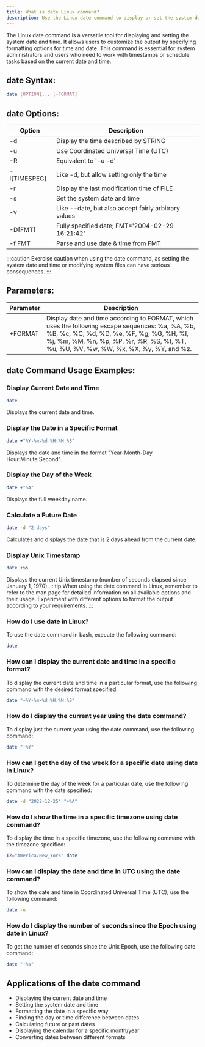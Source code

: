 ```yaml
---
title: What is date Linux command?
description: Use the Linux date command to display or set the system date and time. Learn about formatting options for time and date in Linux.
---
```


The Linux date command is a versatile tool for displaying and setting the system date and time. It allows users to customize the output by specifying formatting options for time and date. This command is essential for system administrators and users who need to work with timestamps or schedule tasks based on the current date and time.

## date Syntax:
```bash
date [OPTION]... [+FORMAT]
```
## date Options:

| Option | Description                  |
|--------|------------------------------|
| -d     | Display the time described by STRING                  |
| -u     | Use Coordinated Universal Time (UTC)                  |
| -R     | Equivalent to '-u -d'          |
| -I[TIMESPEC] | Like -d, but allow setting only the time               |
| -r     | Display the last modification time of FILE              |
| -s     | Set the system date and time                             |
| -v     | Like --date, but also accept fairly arbitrary values    |
| -D[FMT] | Fully specified date; FMT='2004-02-29 16:21:42'          |
| -f FMT  | Parse and use date & time from FMT                      |

:::caution
Exercise caution when using the date command, as setting the system date and time or modifying system files can have serious consequences.
:::

## Parameters:

| Parameter | Description                                                             |
|-----------|-------------------------------------------------------------------------|
| +FORMAT   | Display date and time according to FORMAT, which uses the following escape sequences: %a, %A, %b, %B, %c, %C, %d, %D, %e, %F, %g, %G, %H, %I, %j, %m, %M, %n, %p, %P, %r, %R, %S, %t, %T, %u, %U, %V, %w, %W, %x, %X, %y, %Y, and %z. |
## date Command Usage Examples:
### Display Current Date and Time
```bash
date
```
Displays the current date and time.

### Display the Date in a Specific Format
```bash
date +"%Y-%m-%d %H:%M:%S"
```
Displays the date and time in the format "Year-Month-Day Hour:Minute:Second".

### Display the Day of the Week
```bash
date +"%A"
```
Displays the full weekday name.

### Calculate a Future Date
```bash
date -d "2 days" 
```
Calculates and displays the date that is 2 days ahead from the current date.

### Display Unix Timestamp
```bash
date +%s
```
Displays the current Unix timestamp (number of seconds elapsed since January 1, 1970).
:::tip
When using the date command in Linux, remember to refer to the man page for detailed information on all available options and their usage. Experiment with different options to format the output according to your requirements.
:::

### How do I use date in Linux?
To use the date command in bash, execute the following command:
```bash
date
```

### How can I display the current date and time in a specific format?
To display the current date and time in a particular format, use the following command with the desired format specified:
```bash
date "+%Y-%m-%d %H:%M:%S"
```

### How do I display the current year using the date command?
To display just the current year using the date command, use the following command:
```bash
date "+%Y"
```

### How can I get the day of the week for a specific date using date in Linux?
To determine the day of the week for a particular date, use the following command with the date specified:
```bash
date -d "2022-12-25" "+%A"
```

### How do I show the time in a specific timezone using date command?
To display the time in a specific timezone, use the following command with the timezone specified:
```bash
TZ="America/New_York" date
```

### How can I display the date and time in UTC using the date command?
To show the date and time in Coordinated Universal Time (UTC), use the following command:
```bash
date -u
```

### How do I display the number of seconds since the Epoch using date in Linux?
To get the number of seconds since the Unix Epoch, use the following date command:
```bash
date "+%s"
```
## Applications of the date command

- Displaying the current date and time
- Setting the system date and time
- Formatting the date in a specific way
- Finding the day or time difference between dates
- Calculating future or past dates
- Displaying the calendar for a specific month/year
- Converting dates between different formats